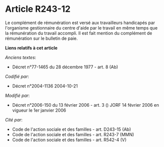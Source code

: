 # Article R243-12

Le complément de rémunération est versé aux travailleurs handicapés par l'organisme gestionnaire du centre d'aide par le
travail en même temps que la rémunération du travail accompli. Il est fait mention du complément de rémunération sur le
bulletin de paie.

**Liens relatifs à cet article**

_Anciens textes_:

  - Décret n°77-1465 du 28 décembre 1977 - art. 8 (Ab)

_Codifié par_:

  - Décret n°2004-1136 2004-10-21

_Modifié par_:

  - Décret n°2006-150 du 13 février 2006 - art. 3 () JORF 14 février 2006 en vigueur le 1er janvier 2006

_Cité par_:

  - Code de l'action sociale et des familles - art. D243-15 (Ab)
  - Code de l'action sociale et des familles - art. R243-7 (MMN)
  - Code de l'action sociale et des familles - art. R542-4 (V)
